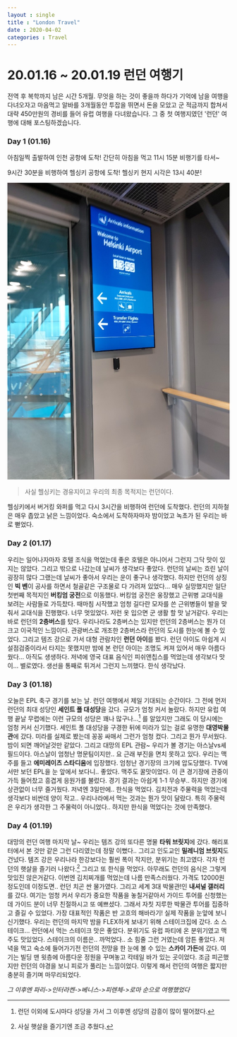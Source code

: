 ```yaml
---
layout : single
title : "London Travel"
date : 2020-04-02
categories : Travel
---
```


# 20.01.16 ~ 20.01.19 런던 여행기

전역 후 복학까지 남은 시간 5개월. 무엇을 하는 것이 좋을까 하다가 기억에 남을 여행을 다녀오자고 마음먹고 알바를 3개월동안 투잡을 뛰면서 돈을 모았고 군 적금까지 합쳐서 대략 450만원의 경비를 들어 유럽 여행을 다녀왔습니다. 그 중 첫 여행지였던 '런던' 여행에 대해 포스팅하겠습니다.



### Day 1 (01.16)

아침일찍 출발하여 인천 공항에 도착! 간단히 아침을 먹고 11시 15분 비행기를 타서~

9시간 30분을 비행하여 헬싱키 공항에 도착! 헬싱키 현지 시각은 13시 40분!

![](assets/images/헬싱키.jpg)

> 사실 헬싱키는 경유지이고 우리의 최종 목적지는 런던이다.

헬싱키에서 버거킹 와퍼를 먹고 다시 3시간을 비행하여 런던에 도착했다. 런던의 지하철은 매우 좁았고 낡은 느낌이었다. 숙소에서 도착하자마자 밤이었고 녹초가 된 우리는 바로 뻗었다.



### Day 2 (01.17)

우리는 일어나자마자 호텔 조식을 먹었는데 좋은 호텔은 아니어서 그런지 그닥 맛이 있지는 않았다. 그리고 밖으로 나갔는데 날씨가 생각보다 좋았다. 런던의 날씨는 흐린 날이 굉장히 많다 그랬는데 날씨가 좋아서 우리는 운이 좋구나 생각했다. 하지만 런던의 상징인 **빅 벤**이 공사를 하면서 철골같은 구조물로 다 가려져 있었다... 매우 실망했지만 일단 첫번째 목적지인 **버킹엄 궁전**으로 이동했다. 버킹엄 궁전은 웅장했고 근위병 교대식을 보려는 사람들로 가득찼다. 때마침 시작했고 엄청 길다란 모자를 쓴 근위병들이 발을 맞춰서 교대식을 진행했다. 너무 멋있었다. 저런 옷 입으면 군 생활 할 맛 날거같다. 우리는 바로 런던의 **2층버스**를 탔다. 우리나라도 2층버스는 있지만 런던의 2층버스는 뭔가 더 크고 이국적인 느낌이다. 관광버스로 개조한 2층버스라 런던의 도시를 한눈에 볼 수 있었다. 그리고 템즈 강으로 가서 대형 관람차인 **런던 아이**를 봤다. 런던 아이도 아쉽게 시설점검중이라서 타지는 못했지만 밤에 본 런던 아이는 조명도 켜져 있어서 매우 아름다웠다... 아직도 생생하다. 저녁에 영국 대표 음식인 피쉬앤칩스를 먹었는데 생각보다 맛이... 별로였다. 생선을 통째로 튀겨서 그런지 느끼했다. 한식 생각났다.



### Day 3 (01.18)

오늘은 EPL 축구 경기를 보는 날. 런던 여행에서 제일 기대되는 순간이다. 그 전에 먼저 런던의 최대 성당인 **세인트 폴 대성당**을 갔다. 규모가 엄청 커서 놀랐다. 하지만 유럽 여행 끝날 무렵에는 이런 규모의 성당은 꽤나 많구나...[^1] 를 알았지만 그래도 이 당시에는 엄청 커서 신기했다. 세인트 폴 대성당을 구경한 뒤에 미라가 있는 걸로 유명한 **대영박물관**에 갔다. 미라를 실제로 봤는데 꽁꽁 싸매서 그런가 엄청 컸다.  그리고 뭔가 무서웠다. 밤이 되면 깨어날것만 같았다. 그리고 대망의 EPL 관람~ 우리가 볼 경기는 아스날vs셰필드이다. 아스날이 엄청난 명문팀이지만.. 요 근래 부진을 면치 못하고 있다. 우리는 맥주를 들고 **에미레이츠 스타디움**에 입장했다. 엄청난 경기장의 크기에 압도당했다. TV에서만 보던 EPL을 눈 앞에서 보다니.. 좋았다. 맥주도 꿀맛이었다. 이 큰 경기장에 관중이 가득 들어찼고 흥겹게 응원가를 불렀다. 경기 결과는 아쉽게 1-1 무승부.. 하지만 경기에 상관없이 너무 즐거웠다. 저녁엔 3일만에.. 한식을 먹었다. 김치전과 주물럭을 먹었는데 생각보다 비싼데 양이 작고.. 우리나라에서 먹는 것과는 뭔가 맛이 달랐다. 특히 주물럭은 우리가 생각한 그 주물럭이 아니었다.. 하지만 한식을 먹었다는 것에 만족했다.



### Day 4 (01.19)

대망의 런던 여행 마지막 날~ 우리는 템즈 강의 또다른 명물 **타워 브릿지**에 갔다. 해리포터에서 본 것만 같은 그런 다리였는데 정말 이뻤다.. 그리고 인도교인 **밀레니엄 브릿지**도 건넜다. 템즈 강은 우리나라 한강보다는 훨씬 폭이 작지만, 분위기는 최고였다. 각자 런던의 햇살을 즐기러 나왔다.[^2] 그리고 또 한식을 먹었다. 아무래도 런던의 음식은 그렇게 맛있진 않은거같다. 이번엔 김치찌개를 먹었는데 나름 만족스러웠다. 가격도 12000원정도인데 이정도면.. 런던 치곤 싼 물가였다. 그리고 세계 3대 박물관!인 **내셔널 갤러리**를 갔다. 여기는 엄청 커서 우리가 중요한 작품을 놓칠거같아서 가이드 투어를 신청했는데 가이드 분이 너무 친절하시고 또 예쁘셨다. 그래서 자칫 지루한 박물관 투어를 집중하고 즐길 수 있었다. 가장 대표적인 작품은 반 고흐의 해바라기! 실제 작품을 눈앞에 보니 신기했다. 우리는 런던의 마지막 밤을 FLEX하게 보내기 위해 스테이크집에 갔다. 소 스테이크... 런던에서 먹는 스테이크 맛은 좋았다. 분위기도 유럽 파티에 온 분위기였고 맥주도 맛있었다. 스테이크의 이름은.. 까먹었다.. 소 힘줄 그런 거였는데 암튼 좋았다. 저녁을 먹고 숙소에 들어가기전 런던의 전망을 한 눈에 볼 수 있는 **스카이 가든**에 갔다. 여기는 빌딩 맨 윗층에 아름다운 정원을 꾸며놓고 칵테일 바가 있는 곳이었다. 조금 피곤했지만 런던의 야경을 보니 피로가 풀리는 느낌이었다. 이렇게 해서 런던의 여행은 짧지만 충분히 즐기며 마무리되었다. 



*그 이후엔 파리->인터라켄->베니스->피렌체->로마 순으로 여행했었다*



[^1]: 런던 이외에 도시마다 성당을 가서 그 이후엔 성당의 감흥이 많이 떨어졌다.
[^2]: 사실 햇살을 즐기기엔 조금 추웠다.


